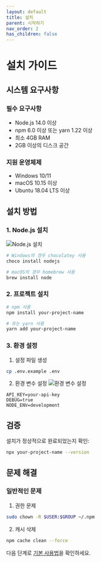 ```yaml
---
layout: default
title: 설치
parent: 시작하기
nav_order: 2
has_children: false
---
```


# 설치 가이드

## 시스템 요구사항

### 필수 요구사항
- Node.js 14.0 이상
- npm 6.0 이상 또는 yarn 1.22 이상
- 최소 4GB RAM
- 2GB 이상의 디스크 공간

### 지원 운영체제
- Windows 10/11
- macOS 10.15 이상
- Ubuntu 18.04 LTS 이상

## 설치 방법

### 1. Node.js 설치
![Node.js 설치](/assets/images/nodejs-install.png)
```bash
# Windows의 경우 chocolatey 사용
choco install nodejs

# macOS의 경우 homebrew 사용
brew install node
```

### 2. 프로젝트 설치
```bash
# npm 사용
npm install your-project-name

# 또는 yarn 사용
yarn add your-project-name
```

### 3. 환경 설정
1. 설정 파일 생성
```bash
cp .env.example .env
```

2. 환경 변수 설정
![환경 변수 설정](/assets/images/env-setup.png)
```env
API_KEY=your-api-key
DEBUG=true
NODE_ENV=development
```

## 검증
설치가 정상적으로 완료되었는지 확인:
```bash
npx your-project-name --version
```

## 문제 해결

### 일반적인 문제
1. 권한 문제
```bash
sudo chown -R $USER:$GROUP ~/.npm
```

2. 캐시 삭제
```bash
npm cache clean --force
```

다음 단계로 [기본 사용법](/usage/basic)을 확인하세요. 